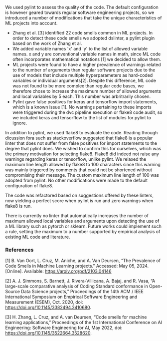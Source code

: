 We used pylint to assess the quality of the code. The default configuration is however geared towards regular software engineering projects, so we introduced a number of modifications that take the unique characteristics of ML projects into account. 
- Zhang et al. [3] identified 22 code smells common in ML projects. In order to detect these code smells we adopted dslinter, a pylint plugin based on the work of Zhang et al. 
- We added variable names 'x' and 'y' to the list of allowed variable names. x and y are conventional variable names in math, since ML code often incorporates mathematical notations [1] we decided to allow them. 
- ML projects were found to have a higher prevalence of warnings related to the number of arguments than regular software projects due to the use of models that include multiple hyperparameters as hard-coded variables or individual arguments[2]. Despite this difference, ML code was not found to be more complex than regular code bases, we therefore chose to increase the maximum number of allowed arguments and local variables by 5 each. This number was arbritrarily chosen. 
- Pylint gave false positives for keras and tensorflow import statements, which is a known issue [1]. No warnings pertaining to these imports were triggered during the dvc pipeline execution or flake8 code audit, so we included keras and tensorflow to the list of modules for pylint to ignore.

In addition to pylint, we used flake8 to evaluate the code. Reading through dicussion fora such as stackoverflow suggested that flake8 is a popular linter that does not suffer from false positives for import statements to the degree that pylint does. We wished to confirm this for ourselves, which was the primary motivation for selecting flake8. Flake8 did indeed not raise any warnings regarding keras or tensorflow, unlike pylint. We relaxed the maximum line length allowed by flake8 to 100 characters since this warning was mainly triggered by comments that could not be shortened without compromising their message. The custom maximum line length of 100 was adopted from pylint. No other modifications were made to the default configuration of flake8.

The code was refactored based on suggestions offered by these linters, now yielding a perfect score when pylint is run and zero warnings when flake8 is run. 

There is currently no linter that automatically increases the number of maximum allowed local variables and arguments upon detecting the use of a ML library such as pytorch or sklearn. Future works could implement such a rule, setting the maximum to a number supported by empirical analysis of existing ML code and literature.

### References

[1] B. Van Oort, L. Cruz, M. Aniche, and A. Van Deursen, “The Prevalence of Code Smells in Machine Learning projects.” Accessed: May 05, 2024. [Online]. Available: https://arxiv.org/pdf/2103.04146

[2] A. J. Simmons, S. Barnett, J. Rivera-Villicana, A. Bajaj, and R. Vasa, “A large-scale comparative analysis of Coding Standard conformance in Open-Source Data Science projects,” Proceedings of the 14th ACM / IEEE International Symposium on Empirical Software Engineering and Measurement (ESEM), Oct. 2020, doi: https://doi.org/10.1145/3382494.3410680.

[3] H. Zhang, L. Cruz, and A. van Deursen, “Code smells for machine learning applications,” Proceedings of the 1st International Conference on AI Engineering: Software Engineering for AI, May 2022, doi: https://doi.org/10.1145/3522664.3528620.